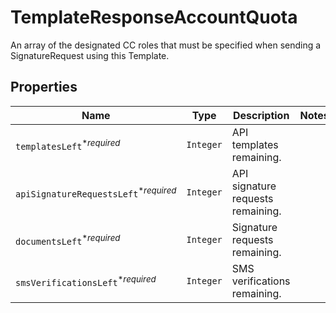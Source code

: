 

# TemplateResponseAccountQuota

An array of the designated CC roles that must be specified when sending a SignatureRequest using this Template.

## Properties

| Name | Type | Description | Notes |
|------------ | ------------- | ------------- | -------------|
| `templatesLeft`<sup>*_required_</sup> | ```Integer``` |  API templates remaining.  |  |
| `apiSignatureRequestsLeft`<sup>*_required_</sup> | ```Integer``` |  API signature requests remaining.  |  |
| `documentsLeft`<sup>*_required_</sup> | ```Integer``` |  Signature requests remaining.  |  |
| `smsVerificationsLeft`<sup>*_required_</sup> | ```Integer``` |  SMS verifications remaining.  |  |



